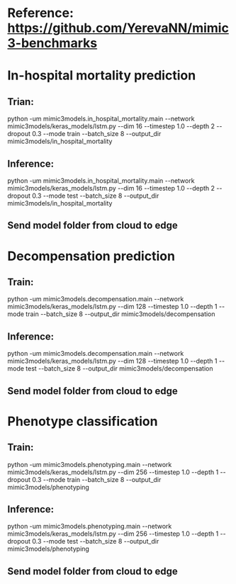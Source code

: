 # Reference: https://github.com/YerevaNN/mimic3-benchmarks
# In-hospital mortality prediction
## Trian: 
python -um mimic3models.in_hospital_mortality.main --network mimic3models/keras_models/lstm.py --dim 16 --timestep 1.0 --depth 2 --dropout 0.3 --mode train --batch_size 8 --output_dir mimic3models/in_hospital_mortality
## Inference:
python -um mimic3models.in_hospital_mortality.main --network mimic3models/keras_models/lstm.py --dim 16 --timestep 1.0 --depth 2 --dropout 0.3 --mode test --batch_size 8 --output_dir mimic3models/in_hospital_mortality
## Send model folder from cloud to edge
# Decompensation prediction
## Train:
python -um mimic3models.decompensation.main --network mimic3models/keras_models/lstm.py --dim 128 --timestep 1.0 --depth 1 --mode train --batch_size 8 --output_dir mimic3models/decompensation
## Inference:
python -um mimic3models.decompensation.main --network mimic3models/keras_models/lstm.py --dim 128 --timestep 1.0 --depth 1 --mode test --batch_size 8 --output_dir mimic3models/decompensation
## Send model folder from cloud to edge
# Phenotype classification
## Train:
python -um mimic3models.phenotyping.main --network mimic3models/keras_models/lstm.py --dim 256 --timestep 1.0 --depth 1 --dropout 0.3 --mode train --batch_size 8 --output_dir mimic3models/phenotyping
## Inference:
python -um mimic3models.phenotyping.main --network mimic3models/keras_models/lstm.py --dim 256 --timestep 1.0 --depth 1 --dropout 0.3 --mode test --batch_size 8 --output_dir mimic3models/phenotyping
## Send model folder from cloud to edge
